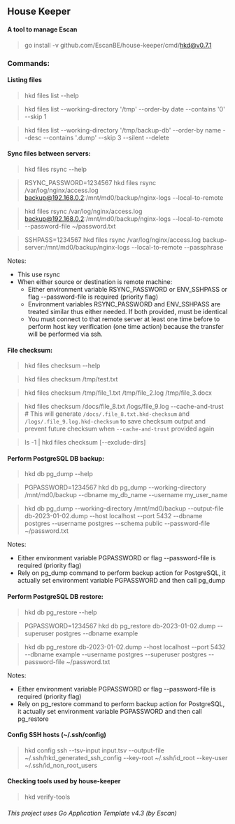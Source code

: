 ## House Keeper
#### A tool to manage Escan
> go install -v github.com/EscanBE/house-keeper/cmd/hkd@v0.7.1

### Commands:

#### Listing files
> hkd files list --help

> hkd files list --working-directory '/tmp' --order-by date --contains '0' --skip 1

> hkd files list --working-directory '/tmp/backup-db' --order-by name --desc --contains '.dump' --skip 3 --silent --delete

#### Sync files between servers:
> hkd files rsync --help

> RSYNC_PASSWORD=1234567 hkd files rsync /var/log/nginx/access.log backup@192.168.0.2:/mnt/md0/backup/nginx-logs --local-to-remote

> hkd files rsync /var/log/nginx/access.log backup@192.168.0.2:/mnt/md0/backup/nginx-logs --local-to-remote --password-file ~/password.txt

> SSHPASS=1234567 hkd files rsync /var/log/nginx/access.log backup-server:/mnt/md0/backup/nginx-logs --local-to-remote --passphrase

Notes:
- This use rsync
- When either source or destination is remote machine:
  - Either environment variable RSYNC_PASSWORD or ENV_SSHPASS or flag --password-file is required (priority flag)
  - Environment variables RSYNC_PASSWORD and ENV_SSHPASS are treated similar thus either needed. If both provided, must be identical
  - You must connect to that remote server at least one time before to perform host key verification (one time action) because the transfer will be performed via ssh.

#### File checksum:
> hkd files checksum --help

> hkd files checksum /tmp/test.txt

> hkd files checksum /tmp/file_1.txt /tmp/file_2.log /tmp/file_3.docx

> hkd files checksum /docs/file_8.txt /logs/file_9.log --cache-and-trust # This will generate `/docs/.file_8.txt.hkd-checksum` and `/logs/.file_9.log.hkd-checksum` to save checksum output and prevent future checksum when `--cache-and-trust` provided again

> ls -1 | hkd files checksum [--exclude-dirs]

#### Perform PostgreSQL DB backup:
> hkd db pg_dump --help

> PGPASSWORD=1234567 hkd db pg_dump --working-directory /mnt/md0/backup --dbname my_db_name --username my_user_name

> hkd db pg_dump --working-directory /mnt/md0/backup --output-file db-2023-01-02.dump --host localhost --port 5432 --dbname postgres --username postgres --schema public --password-file ~/password.txt

Notes:
- Either environment variable PGPASSWORD or flag --password-file is required (priority flag)
- Rely on pg_dump command to perform backup action for PostgreSQL, it actually set environment variable PGPASSWORD and then call pg_dump

#### Perform PostgreSQL DB restore:
> hkd db pg_restore --help

> PGPASSWORD=1234567 hkd db pg_restore db-2023-01-02.dump --superuser postgres --dbname example

> hkd db pg_restore db-2023-01-02.dump --host localhost --port 5432 --dbname example --username postgres --superuser postgres --password-file ~/password.txt

Notes:
- Either environment variable PGPASSWORD or flag --password-file is required (priority flag)
- Rely on pg_restore command to perform backup action for PostgreSQL, it actually set environment variable PGPASSWORD and then call pg_restore

#### Config SSH hosts (~/.ssh/config)
> hkd config ssh --tsv-input input.tsv --output-file ~/.ssh/hkd_generated_ssh_config --key-root ~/.ssh/id_root --key-user ~/.ssh/id_non_root_users

#### Checking tools used by house-keeper
> hkd verify-tools

###### This project uses Go Application Template v4.3 (by Escan)